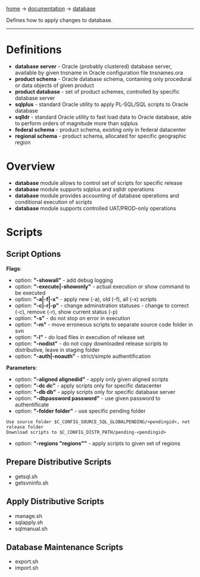 [home](home.md) -> [documentation](documentation.md) -> [database](database.md)

Defines how to apply changes to database.



---


# Definitions #

  * **database server** - Oracle (probably clustered) database server, available by given tnsname in Oracle configuration file tnsnames.ora
  * **product schema** - Oracle database schema, containing only procedural or data objects of given product
  * **product database** - set of product schemes, controlled by specific database server
  * **sqlplus** - standard Oracle utility to apply PL-SQL/SQL scripts to Oracle database
  * **sqlldr** - standard Oracle utility to fast load data to Oracle database, able to perform orders of magnitude more than sqlplus
  * **federal schema** - product schema, existing only in federal datacenter
  * **regional schema** - product schema, allocated for specific geographic region

# Overview #

  * **database** module allows to control set of scripts for specific release
  * **database** module supports sqlplus and sqlldr operations
  * **database** module provides accounting of database operations and conditional execution of scripts
  * **database** module supports controlled UAT/PROD-only operations

# Scripts #

## Script Options ##

**Flags**:
  * option: **"-showall"** - add debug logging
  * option: **"-execute|-showonly"** - actual execution or show command to be executed
  * option: **"-a|-f|-x"** - apply new (-a), old (-f), all (-x) scripts
  * option: **"-c|-r|-p"** - change adminstration statuses - change to correct (-c), remove (-r), show current status (-p)
  * option: **"-s"** - do not stop on error in execution
  * option: **"-m"** - move erroneous scripts to separate source code folder in svn
  * option: **"-l"** - do load files in execution of release set
  * option: **"-nodist"** - do not copy downloaded release scripts to distributive, leave in staging folder
  * option: **"-auth|-noauth"** - strict/simple authentification

**Parameters**:
  * option: **"-aligned alignedid"** - apply only given aligned scripts
  * option: **"-dc dc"** - apply scripts only for specific datacenter
  * option: **"-db db"** - apply scripts only for specific database server
  * option: **"-dbpassword password"** - use given password to authentificate
  * option: **"-folder folder"** - use specific pending folder
```
Use source folder $C_CONFIG_SOURCE_SQL_GLOBALPENDING/<pendingid>, not release folder
Download scripts to $C_CONFIG_DISTR_PATH/pending-<pendingid>
```
  * option: **"-regions "regions""** - apply scripts to given set of regions

## Prepare Distributive Scripts ##

  * getsql.sh
  * getsvninfo.sh

## Apply Distributive Scripts ##

  * manage.sh
  * sqlapply.sh
  * sqlmanual.sh

## Database Maintenance Scripts ##

  * export.sh
  * import.sh